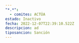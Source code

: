 ```yaml
---
"*.*":
  - comites: ACTÚA
estado: Inactivo
fecha: 2022-12-07T22:39:10.522Z
descripcion: ad
tiposancion: Sanción
---
```

